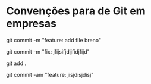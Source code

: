 # Convenções para de Git em empresas

<p>git commit -m "feature: add file breno"</p>
<p>git commit -m "fix: jfijsifjdijfidjfijd"</p>
<p>git add .</p>
<p>git commit -am "feature: jisjdisjdisj"</p>